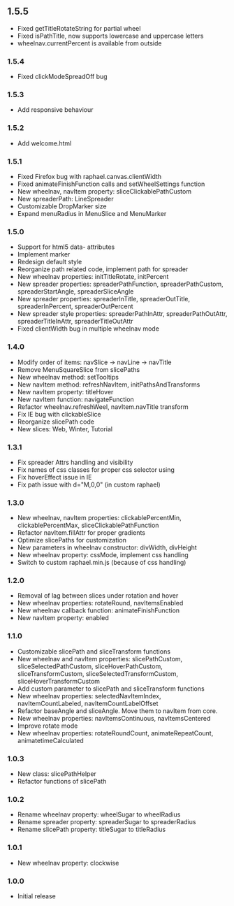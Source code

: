 ## 1.5.5

* Fixed getTitleRotateString for partial wheel
* Fixed isPathTitle, now supports lowercase and uppercase letters
* wheelnav.currentPercent is available from outside

### 1.5.4

* Fixed clickModeSpreadOff bug

### 1.5.3

* Add responsive behaviour

### 1.5.2

* Add welcome.html

### 1.5.1

* Fixed Firefox bug with raphael.canvas.clientWidth
* Fixed animateFinishFunction calls and setWheelSettings function
* New wheelnav, navItem property: sliceClickablePathCustom
* New spreaderPath: LineSpreader
* Customizable DropMarker size
* Expand menuRadius in MenuSlice and MenuMarker

### 1.5.0

* Support for html5 data- attributes
* Implement marker
* Redesign default style
* Reorganize path related code, implement path for spreader
* New wheelnav properties: initTitleRotate, initPercent
* New spreader properties: spreaderPathFunction, spreaderPathCustom, spreaderStartAngle, spreaderSliceAngle
* New spreader properties: spreaderInTitle, spreaderOutTitle, spreaderInPercent, spreaderOutPercent
* New spreader style properties: spreaderPathInAttr, spreaderPathOutAttr, spreaderTitleInAttr, spreaderTitleOutAttr
* Fixed clientWidth bug in multiple wheelnav mode

### 1.4.0

* Modify order of items: navSlice -> navLine -> navTitle
* Remove MenuSquareSlice from slicePaths
* New wheelnav method: setTooltips
* New navItem method: refreshNavItem, initPathsAndTransforms
* New navItem property: titleHover
* New navItem function: navigateFunction
* Refactor wheelnav.refreshWeel, navItem.navTitle transform
* Fix IE bug with clickableSlice
* Reorganize slicePath code
* New slices: Web, Winter, Tutorial

### 1.3.1

* Fix spreader Attrs handling and visibility
* Fix names of css classes for proper css selector using
* Fix hoverEffect issue in IE
* Fix path issue with d="M,0,0" (in custom raphael)

### 1.3.0

* New wheelnav, navItem properties: clickablePercentMin, clickablePercentMax, sliceClickablePathFunction
* Refactor navItem.fillAttr for proper gradients
* Optimize slicePaths for customization
* New parameters in wheelnav constructor: divWidth, divHeight
* New wheelnav property: cssMode, implement css handling
* Switch to custom raphael.min.js (because of css handling)

### 1.2.0

* Removal of lag between slices under rotation and hover
* New wheelnav properties: rotateRound, navItemsEnabled
* New wheelnav callback function: animateFinishFunction
* New navItem property: enabled

### 1.1.0

* Customizable slicePath and sliceTransform functions
* New wheelnav and navItem properties: slicePathCustom, sliceSelectedPathCustom, sliceHoverPathCustom, sliceTransformCustom, sliceSelectedTransformCustom, sliceHoverTransformCustom
* Add custom parameter to slicePath and sliceTransform functions
* New wheelnav properties: selectedNavItemIndex, navItemCountLabeled, navItemCountLabelOffset
* Refactor baseAngle and sliceAngle. Move them to navItem from core.
* New wheelnav properties: navItemsContinuous, navItemsCentered
* Improve rotate mode
* New wheelnav properties: rotateRoundCount, animateRepeatCount, animatetimeCalculated

### 1.0.3

* New class: slicePathHelper
* Refactor functions of slicePath

### 1.0.2

* Rename wheelnav property: wheelSugar to wheelRadius
* Rename spreader property: spreaderSugar to spreaderRadius
* Rename slicePath property: titleSugar to titleRadius

### 1.0.1

* New wheelnav property: clockwise

### 1.0.0

* Initial release